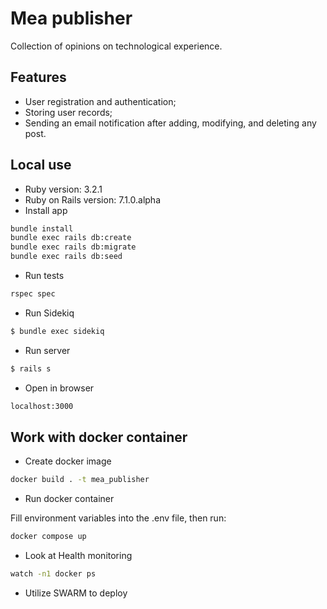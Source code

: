 # Mea publisher
Collection of opinions on technological experience.
## Features
* User registration and authentication;
* Storing user records;
* Sending an email notification after adding, modifying, and deleting any post.

## Local use
* Ruby version:
3.2.1
* Ruby on Rails version:
7.1.0.alpha
* Install app
```bash
bundle install 
bundle exec rails db:create
bundle exec rails db:migrate
bundle exec rails db:seed
```
* Run tests
```bash
rspec spec
```
* Run Sidekiq
```bash
$ bundle exec sidekiq
```
* Run server
```bash
$ rails s
```
* Open in browser
```bash
localhost:3000
```
## Work with docker container
* Create docker image
```bash
docker build . -t mea_publisher
```
* Run docker container

Fill environment variables into the .env file, then run:
```bash
docker compose up
```
* Look at Health monitoring
```bash
watch -n1 docker ps
```
* Utilize SWARM to deploy
